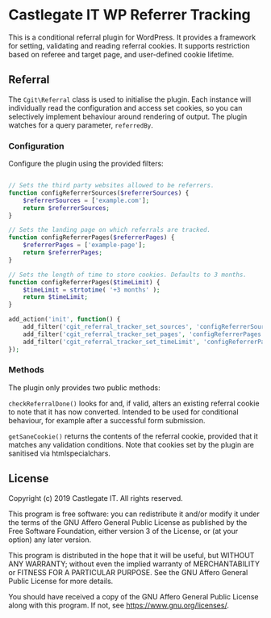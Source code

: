 # Castlegate IT WP Referrer Tracking #

This is a conditional referral plugin for WordPress. It provides a framework for setting, validating and reading referral cookies. 
It supports restriction based on referee and target page, and user-defined cookie lifetime. 

## Referral ##

The `Cgit\Referral` class is used to initialise the plugin. Each instance will individually read the configuration and access
set cookies, so you can selectively implement behaviour around rendering of output. The plugin watches for a query parameter,
`referredBy`.

### Configuration ###

Configure the plugin using the provided filters:

~~~ php

// Sets the third party websites allowed to be referrers.
function configReferrerSources($referrerSources) {
    $referrerSources = ['example.com'];
    return $referrerSources;
}

// Sets the landing page on which referrals are tracked.
function configReferrerPages($referrerPages) {
    $referrerPages = ['example-page'];
    return $referrerPages;
}

// Sets the length of time to store cookies. Defaults to 3 months.
function configReferrerPages($timeLimit) {
    $timeLimit = strtotime( '+3 months' );
    return $timeLimit;
}

add_action('init', function() {
    add_filter('cgit_referral_tracker_set_sources', 'configReferrerSources');
    add_filter('cgit_referral_tracker_set_pages', 'configReferrerPages');
    add_filter('cgit_referral_tracker_set_timeLimit', 'configReferrerPages');
});
~~~

### Methods ###

The plugin only provides two public methods:

`checkReferralDone()` looks for and, if valid, alters an existing referral cookie to note that it has now converted. 
Intended to be used for conditional behaviour, for example after a successful form submission.

`getSaneCookie()` returns the contents of the referral cookie, provided that it matches any validation conditions. Note that
cookies set by the plugin are sanitised via htmlspecialchars. 

## License

Copyright (c) 2019 Castlegate IT. All rights reserved.

This program is free software: you can redistribute it and/or modify it under the terms of the GNU Affero General Public License as published by the Free Software Foundation, either version 3 of the License, or (at your option) any later version.

This program is distributed in the hope that it will be useful, but WITHOUT ANY WARRANTY; without even the implied warranty of MERCHANTABILITY or FITNESS FOR A PARTICULAR PURPOSE. See the GNU Affero General Public License for more details.

You should have received a copy of the GNU Affero General Public License along with this program. If not, see <https://www.gnu.org/licenses/>.